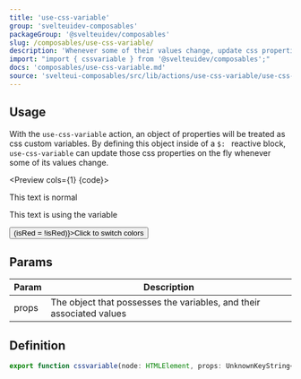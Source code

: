 ```yaml
---
title: 'use-css-variable'
group: 'svelteuidev-composables'
packageGroup: '@svelteuidev/composables'
slug: /composables/use-css-variable/
description: 'Whenever some of their values change, update css properties on the fly'
import: "import { cssvariable } from '@svelteuidev/composables';"
docs: 'composables/use-css-variable.md'
source: 'svelteui-composables/src/lib/actions/use-css-variable/use-css-variable.ts'
---
```


<script lang='ts'>
    import { Button } from '@svelteuidev/core';
	import { cssvariable } from '@svelteuidev/composables';
    import { Heading, Preview } from 'components'

	let isRed = true;

    const code = `
    <script>
        import { Button } from '@svelteuidev/core';
        import { cssvariable } from '@svelteuidev/composables';

        let isRed = true;

        $: styleVars = {
            titleColor: isRed ? 'red' : 'blue'
        };
    <\/script>

    <div use:cssvariable={styleVars}>
        <!-- anything here will have access to var(--titleColor) -->
        <p>This text is normal<\/p>
        <p class="example">This text is using the variable<\/p>
    <\/div>
    <Button on:click={() => (isRed = !isRed)}>Click to switch colors<\/Button>

    <style>
        .example-text {
            color: var(--titleColor);
        }
    <\/style>
    `;

    $: styleVars = { titleColor: isRed ? 'red' : 'blue' };
</script>

<Heading />

## Usage

With the `use-css-variable` action, an object of properties will be treated as css custom variables. By defining this object inside of a `$: ` reactive block, `use-css-variable` can update those css properties on the fly whenever some of its values change.

<Preview cols={1} {code}>

<div use:cssvariable={styleVars}>
<p>This text is normal</p>
<p class="example-text">This text is using the variable</p>
</div>
<Button on:click={() => (isRed = !isRed)}>Click to switch colors</Button>
</Preview>

<style>
    .example-text {
        color: var(--titleColor);
    }
</style>

## Params

| Param | Description                                                          |
| ----- | -------------------------------------------------------------------- |
| props | The object that possesses the variables, and their associated values |

## Definition

```ts
export function cssvariable(node: HTMLElement, props: UnknownKeyString<string>): ReturnType<Action>;
```
